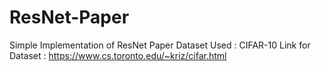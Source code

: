 # ResNet-Paper
Simple Implementation of ResNet Paper
Dataset Used : CIFAR-10 
Link for Dataset : https://www.cs.toronto.edu/~kriz/cifar.html
